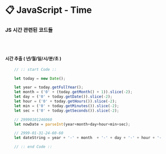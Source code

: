 # 📋 JavaScript - Time

### JS 시간 관련된 코드들

<br><br>
#### 시간 추출 ( 년/월/일/시/분/초 )
```Javascript
    // :: start Code ::

    let today = new Date();

    let year = today.getFullYear();
    let month = ('0' + (today.getMonth() + 1)).slice(-2);
    let day = ('0' + today.getDate()).slice(-2);
    let hour = ('0' + today.getHours()).slice(-2);
    let min = ('0' + today.getMinutes()).slice(-2);
    let sec = ('0' + today.getSeconds()).slice(-2);

    // 29990101246060
    let nowDate = parseInt(year+month+day+hour+min+sec);

    // 2999-01-31-24-60-60
    let dateString = year + '-' + month  + '-' + day + '-' + hour + '-' + min + '-' + sec;

    // :: end Code ::
```


<br><br>
